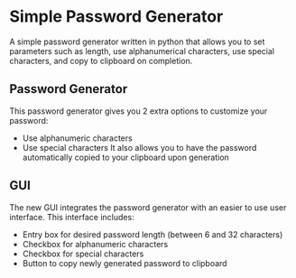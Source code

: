 # Simple Password Generator
A simple password generator written in python that allows you to set parameters such as length, use alphanumerical characters, use special characters, and copy to clipboard on completion.

## Password Generator
This password generator gives you 2 extra options to customize your password:
- Use alphanumeric characters
- Use special characters
It also allows you to have the password automatically copied to your clipboard upon generation

## GUI
The new GUI integrates the password generator with an easier to use user interface. This interface includes:
- Entry box for desired password length (between 6 and 32 characters)
- Checkbox for alphanumeric characters
- Checkbox for special characters
- Button to copy newly generated password to clipboard
